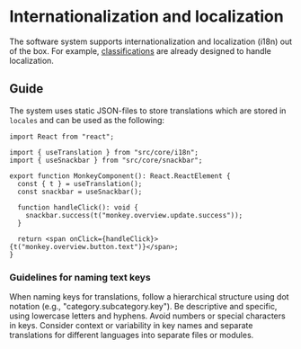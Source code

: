 # Internationalization and localization

The software system supports internationalization and localization (i18n) out of
the box. For example, [classifications](./classifications.md) are already
designed to handle localization.

## Guide

The system uses static JSON-files to store translations which are stored in
`locales` and can be used as the following:

```tsx
import React from "react";

import { useTranslation } from "src/core/i18n";
import { useSnackbar } from "src/core/snackbar";

export function MonkeyComponent(): React.ReactElement {
  const { t } = useTranslation();
  const snackbar = useSnackbar();

  function handleClick(): void {
    snackbar.success(t("monkey.overview.update.success"));
  }

  return <span onClick={handleClick}>{t("monkey.overview.button.text")}</span>;
}
```

### Guidelines for naming text keys

When naming keys for translations, follow a hierarchical structure using dot
notation (e.g., "category.subcategory.key"). Be descriptive and specific, using
lowercase letters and hyphens. Avoid numbers or special characters in keys.
Consider context or variability in key names and separate translations for
different languages into separate files or modules.
